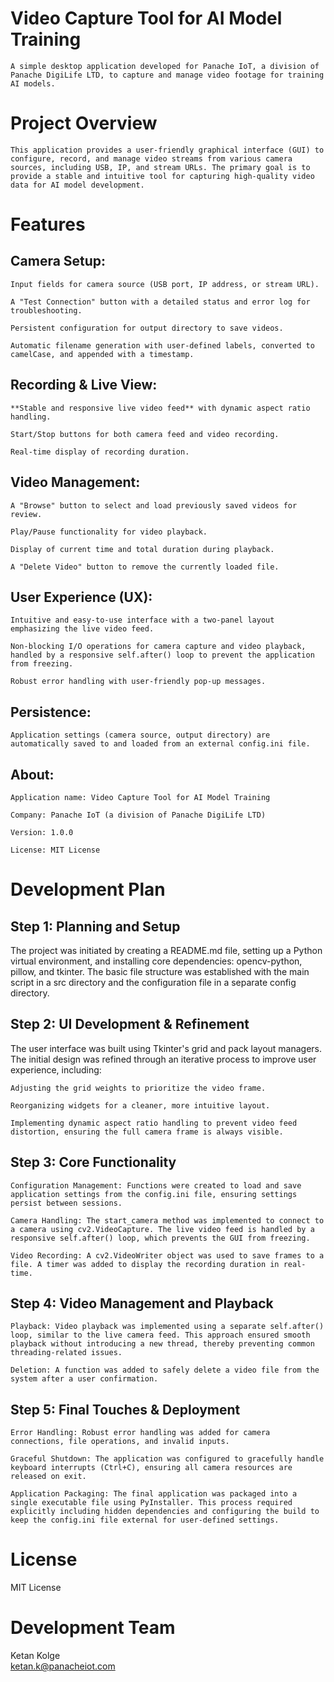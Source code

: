 # Video Capture Tool for AI Model Training

    A simple desktop application developed for Panache IoT, a division of Panache DigiLife LTD, to capture and manage video footage for training AI models.

# Project Overview

    This application provides a user-friendly graphical interface (GUI) to configure, record, and manage video streams from various camera sources, including USB, IP, and stream URLs. The primary goal is to provide a stable and intuitive tool for capturing high-quality video data for AI model development.

# Features

## Camera Setup:

    Input fields for camera source (USB port, IP address, or stream URL).

    A "Test Connection" button with a detailed status and error log for troubleshooting.

    Persistent configuration for output directory to save videos.

    Automatic filename generation with user-defined labels, converted to camelCase, and appended with a timestamp.

## Recording & Live View:

    **Stable and responsive live video feed** with dynamic aspect ratio handling.

    Start/Stop buttons for both camera feed and video recording.

    Real-time display of recording duration.

## Video Management:

    A "Browse" button to select and load previously saved videos for review.

    Play/Pause functionality for video playback.

    Display of current time and total duration during playback.

    A "Delete Video" button to remove the currently loaded file.

## User Experience (UX):

    Intuitive and easy-to-use interface with a two-panel layout emphasizing the live video feed.

    Non-blocking I/O operations for camera capture and video playback, handled by a responsive self.after() loop to prevent the application from freezing.

    Robust error handling with user-friendly pop-up messages.

## Persistence:

    Application settings (camera source, output directory) are automatically saved to and loaded from an external config.ini file.

## About:

    Application name: Video Capture Tool for AI Model Training

    Company: Panache IoT (a division of Panache DigiLife LTD)

    Version: 1.0.0

    License: MIT License

# Development Plan

## Step 1: Planning and Setup

The project was initiated by creating a README.md file, setting up a Python virtual environment, and installing core dependencies: opencv-python, pillow, and tkinter. The basic file structure was established with the main script in a src directory and the configuration file in a separate config directory.

## Step 2: UI Development & Refinement

The user interface was built using Tkinter's grid and pack layout managers. The initial design was refined through an iterative process to improve user experience, including:

    Adjusting the grid weights to prioritize the video frame.

    Reorganizing widgets for a cleaner, more intuitive layout.

    Implementing dynamic aspect ratio handling to prevent video feed distortion, ensuring the full camera frame is always visible.

## Step 3: Core Functionality

    Configuration Management: Functions were created to load and save application settings from the config.ini file, ensuring settings persist between sessions.

    Camera Handling: The start_camera method was implemented to connect to a camera using cv2.VideoCapture. The live video feed is handled by a responsive self.after() loop, which prevents the GUI from freezing.

    Video Recording: A cv2.VideoWriter object was used to save frames to a file. A timer was added to display the recording duration in real-time.

## Step 4: Video Management and Playback

    Playback: Video playback was implemented using a separate self.after() loop, similar to the live camera feed. This approach ensured smooth playback without introducing a new thread, thereby preventing common threading-related issues.

    Deletion: A function was added to safely delete a video file from the system after a user confirmation.

## Step 5: Final Touches & Deployment

    Error Handling: Robust error handling was added for camera connections, file operations, and invalid inputs.

    Graceful Shutdown: The application was configured to gracefully handle keyboard interrupts (Ctrl+C), ensuring all camera resources are released on exit.

    Application Packaging: The final application was packaged into a single executable file using PyInstaller. This process required explicitly including hidden dependencies and configuring the build to keep the config.ini file external for user-defined settings.

# License

MIT License

# Development Team

Ketan Kolge  
ketan.k@panacheiot.com